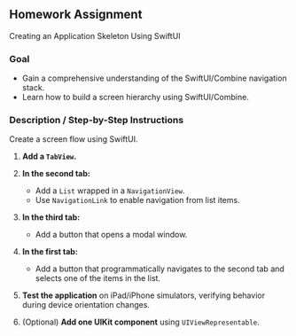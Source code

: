 ## Homework Assignment
Creating an Application Skeleton Using SwiftUI

### Goal
- Gain a comprehensive understanding of the SwiftUI/Combine navigation stack.  
- Learn how to build a screen hierarchy using SwiftUI/Combine.

### Description / Step-by-Step Instructions

Create a screen flow using SwiftUI.

1. **Add a `TabView`.**

2. **In the second tab:**
   - Add a `List` wrapped in a `NavigationView`.  
   - Use `NavigationLink` to enable navigation from list items.

3. **In the third tab:**
   - Add a button that opens a modal window.

4. **In the first tab:**
   - Add a button that programmatically navigates to the second tab and selects one of the items in the list.

5. **Test the application** on iPad/iPhone simulators, verifying behavior during device orientation changes.

6. (Optional) **Add one UIKit component** using `UIViewRepresentable`.
